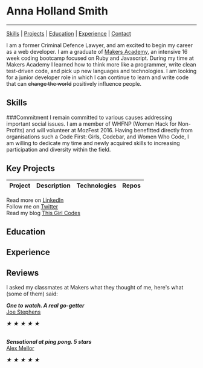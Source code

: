 # Anna Holland Smith
----------
[Skills](#skills) | [Projects](#projects) | [Education](#education) | [Experience](#non-relevant-experience) | [Contact](#contact)

I am a former Criminal Defence Lawyer, and am excited to begin my career as a web developer. I am a graduate of [Makers Academy](http://www.makersacademy.com/), an intensive 16 week coding bootcamp focused on Ruby and Javascript. During my time at Makers Academy I learned how to think more like a programmer, write clean test-driven code, and pick up new languages and technologies. I am looking for a junior developer role in which I can continue to learn and write code that can <strike>change the world</strike> positively influence people.   

Skills
------
###Commitment
I remain committed to various causes addressing important social issues. I am a member of WHFNP (Women Hack for Non-Profits) and will volunteer at MozFest 2016. Having benefitted  directly from organisations such a Code First: Girls, Codebar, and Women Who Code, I am willing to dedicate my time and newly acquired skills to increasing participation and diversity within the field.




Key Projects
------------
| Project | Description | Technologies | Repos
|---|---|---|---|

   Read more on [LinkedIn](https://uk.linkedin.com/in/anna-holland-smith)    
   Follow me on [Twitter](https://twitter.com/AnnaJS15)  
   Read my blog [This Girl Codes](#)

Education
---------

Experience
----------

Reviews
------
I asked my classmates at Makers what they thought of me, here's what (some of them) said:

___One to watch. A real go-getter___  
[Joe Stephens](https://uk.linkedin.com/in/joe-coram-stephens-01815b47)
<div class="rating" data-rate="2">
  <i class="star-1">★</i>
  <i class="star-2">★</i>
  <i class="star-3">★</i>
  <i class="star-4">★</i>
  <i class="star-5">★</i>
</div>
<br>

___Sensational at ping pong. 5 stars___  
   [Alex Mellor](https://uk.linkedin.com/in/alex-mellor-667b7974)
   <br>  
   <div class="rating" data-rate="2">
    <i class="star-1">★</i>
    <i class="star-2">★</i>
    <i class="star-3">★</i>
    <i class="star-4">★</i>
    <i class="star-5">★</i>
  </div>
